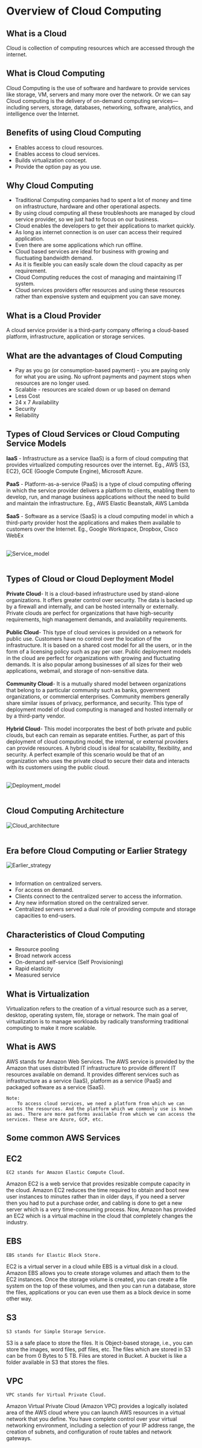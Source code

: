 # Overview of Cloud Computing


## What is a Cloud
  Cloud is collection of computing resources which are accessed through the internet.
  
## What is Cloud Computing
  Cloud Computing is the use of software and hardware to provide services like storage, VM, servers and many more over the network. Or we can say Cloud computing is the delivery of on-demand computing services—including servers, storage, databases, networking, software, analytics, and intelligence over the Internet.
  
## Benefits of using Cloud Computing
  -	Enables access to cloud resources.
  -	Enables access to cloud services.
  -	Builds virtualization concept.
  -	Provide the option pay as you use.

## Why Cloud Computing
  -	Traditional Computing companies had to spent a lot of money and time on infrastructure, hardware and other operational aspects.
  -	By using cloud computing all these troubleshoots are managed by cloud service provider, so we just had to focus on our business.
  -	Cloud enables the developers to get their applications to market quickly.
  -	As long as internet connection is on user can access their required application.
  -	Even there are some applications which run offline.
  -	Cloud based services are ideal for business with growing and fluctuating bandwidth demand.
  -	As it is flexible you can easily scale down the cloud capacity as per requirement.
  -	Cloud Computing reduces the cost of managing and maintaining IT system.
  -	Cloud services providers offer resources and using these resources rather than expensive system and equipment you can save money.

## What is a Cloud Provider
  A cloud service provider is a third-party company offering a cloud-based platform, infrastructure, application or storage services.
  
## What are the advantages of Cloud Computing
  - Pay as you go (or consumption-based payment) - you are paying only for what you are using. No upfront payments and payment stops when resources are no longer used.
  - Scalable - resources are scaled down or up based on demand
  - Less Cost
  - 24 x 7 Availability	
  - Security
  - Reliability

## Types of Cloud Services or Cloud Computing Service Models
  <b>IaaS</b> - Infrastructure as a service (IaaS) is a form of cloud computing that provides virtualized computing resources over the internet. Eg., AWS {S3, EC2}, GCE (Google Compute Engine), Microsoft Azure. </br></br>
  <b>PaaS</b> - Platform-as-a-service (PaaS) is a type of cloud computing offering in which the service provider delivers a platform to clients, enabling them to develop, run, and manage business applications without the need to build and maintain the infrastructure. Eg., AWS Elastic Beanstalk, AWS Lambda </br></br>
  <b>SaaS</b> - Software as a service (SaaS) is a cloud computing model in which a third-party provider host the applications and makes them available to customers over the Internet. Eg., Google Workspace, Dropbox, Cisco WebEx </br></br>

![Service_model](https://github.com/srabhayraj/Overview-of-Cloud-Computing/blob/main/images/service_model.png)
</br></br>

## Types of Cloud or Cloud Deployment Model
  <b>Private Cloud</b>- It is a cloud-based infrastructure used by stand-alone organizations. It offers greater control over security. The data is backed up by a firewall and internally, and can be hosted internally or externally. Private clouds are perfect for organizations that have high-security requirements, high management demands, and availability requirements. </br></br>
  <b>Public Cloud</b>- This type of cloud services is provided on a network for public use. Customers have no control over the location of the infrastructure. It is based on a shared cost model for all the users, or in the form of a licensing policy such as pay per user. Public deployment models in the cloud are perfect for organizations with growing and fluctuating demands. It is also popular among businesses of all sizes for their web applications, webmail, and storage of non-sensitive data. </br></br>
  <b>Community Cloud</b>- It is a mutually shared model between organizations that belong to a particular community such as banks, government organizations, or commercial enterprises. Community members generally share similar issues of privacy, performance, and security. This type of deployment model of cloud computing is managed and hosted internally or by a third-party vendor. </br></br>
  <b>Hybrid Cloud</b>- This model incorporates the best of both private and public clouds, but each can remain as separate entities. Further, as part of this deployment of cloud computing model, the internal, or external providers can provide resources. A hybrid cloud is ideal for scalability, flexibility, and security. A perfect example of this scenario would be that of an organization who uses the private cloud to secure their data and interacts with its customers using the public cloud. </br></br>
  
![Deployment_model](https://github.com/srabhayraj/Overview-of-Cloud-Computing/blob/main/images/deployment_model.png)
</br></br>

## Cloud Computing Architecture

![Cloud_architecture](https://github.com/srabhayraj/Overview-of-Cloud-Computing/blob/main/images/cloud_architecture.jpg)
</br></br>

## Era before Cloud Computing or Earlier Strategy

![Earlier_strategy](https://github.com/srabhayraj/Overview-of-Cloud-Computing/blob/main/images/earlier_strategy.png)
</br></br>
  - Information on centralized servers. 
  - For access on demand. 
  - Clients connect to the centralized server to access the information. 
  - Any new information stored on the centralized server. 
  - Centralized servers served a dual role of providing compute and storage capacities to end-users. 

## Characteristics of Cloud Computing
  - Resource pooling
  - Broad network access
  - On-demand self-service (Self Provisioning)
  - Rapid elasticity
  - Measured service

## What is Virtualization
  Virtualization refers to the creation of a virtual resource such as a server, desktop, operating system, file, storage or network.
  The main goal of virtualization is to manage workloads by radically transforming traditional computing to make it more scalable.

## What is AWS
  AWS stands for Amazon Web Services.
  The AWS service is provided by the Amazon that uses distributed IT infrastructure to provide different IT resources available on demand. 
  It provides different services such as infrastructure as a service (IaaS), platform as a service (PaaS) and packaged software as a service (SaaS).
  
```
Note:
    To access cloud services, we need a platform from which we can access the resources. And the platform which we commonly use is known as aws. There are more patforms available from which we can access the services. These are Azure, GCP, etc.
```
  
## Some common AWS Services

  ## EC2
    EC2 stands for Amazon Elastic Compute Cloud.
Amazon EC2 is a web service that provides resizable compute capacity in the cloud.
Amazon EC2 reduces the time required to obtain and boot new user instances to minutes rather than in older days, if you need a server then you had to put a purchase order, and cabling is done to get a new server which is a very time-consuming process. 
Now, Amazon has provided an EC2 which is a virtual machine in the cloud that completely changes the industry.

  ## EBS
    EBS stands for Elastic Block Store.
EC2 is a virtual server in a cloud while EBS is a virtual disk in a cloud.
Amazon EBS allows you to create storage volumes and attach them to the EC2 instances.
Once the storage volume is created, you can create a file system on the top of these volumes, and then you can run a database, store the files, applications or you can even use them as a block device in some other way.

  ## S3
    S3 stands for Simple Storage Service.
S3 is a safe place to store the files.
It is Object-based storage, i.e., you can store the images, word files, pdf files, etc.
The files which are stored in S3 can be from 0 Bytes to 5 TB.
Files are stored in Bucket. A bucket is like a folder available in S3 that stores the files.

  ## VPC
    VPC stands for Virtual Private Cloud.
Amazon Virtual Private Cloud (Amazon VPC) provides a logically isolated area of the AWS cloud where you can launch AWS resources in a virtual network that you define.
You have complete control over your virtual networking environment, including a selection of your IP address range, the creation of subnets, and configuration of route tables and network gateways.


